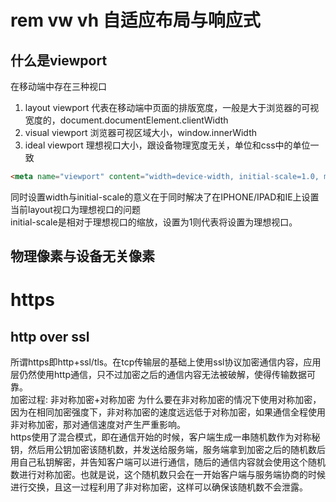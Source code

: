 # rem vw vh 自适应布局与响应式
## 什么是viewport
在移动端中存在三种视口
1. layout viewport
代表在移动端中页面的排版宽度，一般是大于浏览器的可视宽度的，document.documentElement.clientWidth
2. visual viewport
浏览器可视区域大小，window.innerWidth
3. ideal viewport
理想视口大小，跟设备物理宽度无关，单位和css中的单位一致
```html
<meta name="viewport" content="width=device-width, initial-scale=1.0, maximum-scale=1.0, user-scalable=0">
```
同时设置width与initial-scale的意义在于同时解决了在IPHONE/IPAD和IE上设置当前layout视口为理想视口的问题  
initial-scale是相对于理想视口的缩放，设置为1则代表将设置为理想视口。
## 物理像素与设备无关像素  
# https
## http over ssl
所谓https即http+ssl/tls。在tcp传输层的基础上使用ssl协议加密通信内容，应用层仍然使用http通信，只不过加密之后的通信内容无法被破解，使得传输数据可靠。  
加密过程: 非对称加密+对称加密
为什么要在非对称加密的情况下使用对称加密，因为在相同加密强度下，非对称加密的速度远远低于对称加密，如果通信全程使用非对称加密，那对通信速度对产生严重影响。  
https使用了混合模式，即在通信开始的时候，客户端生成一串随机数作为对称秘钥，然后用公钥加密该随机数，并发送给服务端，服务端拿到加密之后的随机数后用自己私钥解密，并告知客户端可以进行通信，随后的通信内容就会使用这个随机数进行对称加密。也就是说，这个随机数只会在一开始客户端与服务端协商的时候进行交换，且这一过程利用了非对称加密，这样可以确保该随机数不会泄露。
